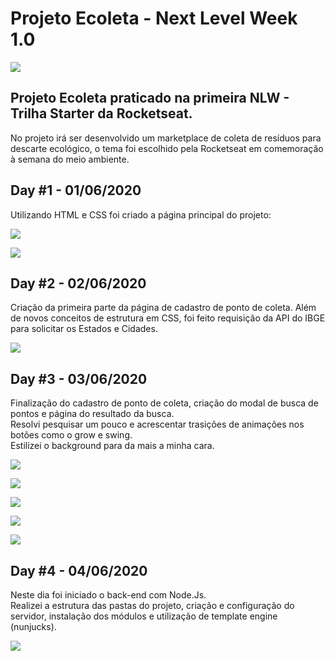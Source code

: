 # Projeto Ecoleta - Next Level Week 1.0

![](assets/logo.svg)

## Projeto Ecoleta praticado na primeira NLW - Trilha Starter da Rocketseat.

No projeto irá ser desenvolvido um marketplace de coleta de resíduos para descarte ecológico, o tema foi escolhido pela Rocketseat em comemoração à semana do meio ambiente.

## Day #1 - 01/06/2020

Utilizando HTML e CSS foi criado a página principal do projeto:

![](/github/day-1-desktop.jpeg)

![](/github/day-1-mobile.jpeg)

## Day #2 - 02/06/2020

Criação da primeira parte da página de cadastro de ponto de coleta.
Além de novos conceitos de estrutura em CSS, foi feito requisição da API do IBGE para solicitar os Estados e Cidades.

![](/github/day-2.png)

## Day #3 - 03/06/2020

Finalização do cadastro de ponto de coleta, criação do modal de busca de pontos e página do resultado da busca. <br/>
Resolvi pesquisar um pouco e acrescentar trasições de animações nos botões como o grow e swing. <br/>
Estilizei o background para da mais a minha cara.

![](/github/day-3-desktop.jpeg)

![](/github/day-3-mobile.jpeg)

![](/github/day-3-create-point.jpeg)

![](/github/day-3-modal.jpeg)

![](/github/day-3-search-results.jpeg)

## Day #4 - 04/06/2020

Neste dia foi iniciado o back-end com Node.Js. <br/>
Realizei a estrutura das pastas do projeto, criação e configuração do servidor, instalação dos módulos e utilização de template engine (nunjucks).

![](/github/day-4.png)




